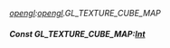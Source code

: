 _[opengl](../../modules/opengl/opengl-module.md):[opengl](../../modules/opengl/opengl-module.md).GL\_TEXTURE\_CUBE\_MAP_
##### Const GL\_TEXTURE\_CUBE\_MAP:[Int](../../modules/wonkey/wonkey-types-int.md)
